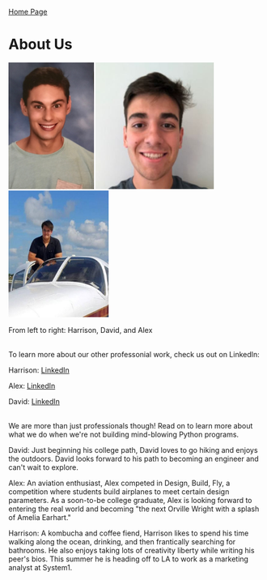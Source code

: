 [Home Page](index.md)

# About Us

<img src="images/Harrison_headshot.JPG" width="168.5" height="250" /> <img src="images/David_headshot.JPG" width="233.7" height="250" /> <img src="images/Alex_headshot.JPG" width="198.3" height="250" />

From left to right: Harrison, David, and Alex <br/><br/>

To learn more about our other professonial work, check us out on LinkedIn:

Harrison: [LinkedIn](https://www.linkedin.com/in/harrisonmintz/)

Alex: [LinkedIn](https://www.linkedin.com/in/alexander-scott-87a276107/)

David: [LinkedIn](https://www.linkedin.com/in/david-tarazi-335437169/) <br/><br/>

We are more than just professionals though! Read on to learn more about what we do when we're not building mind-blowing Python programs.

David: Just beginning his college path, David loves to go hiking and enjoys the outdoors. David looks forward to his path to becoming an engineer and can't wait to explore.

Alex: An aviation enthusiast, Alex competed in Design, Build, Fly, a competition where students build airplanes to meet certain design parameters. As a soon-to-be college graduate, Alex is looking forward to entering the real world and becoming "the next Orville Wright with a splash of Amelia Earhart."

Harrison: A kombucha and coffee fiend, Harrison likes to spend his time walking along the ocean, drinking, and then frantically searching for bathrooms.  He also enjoys taking lots of creativity liberty while writing his peer's bios.  This summer he is heading off to LA to work as a marketing analyst at System1.
